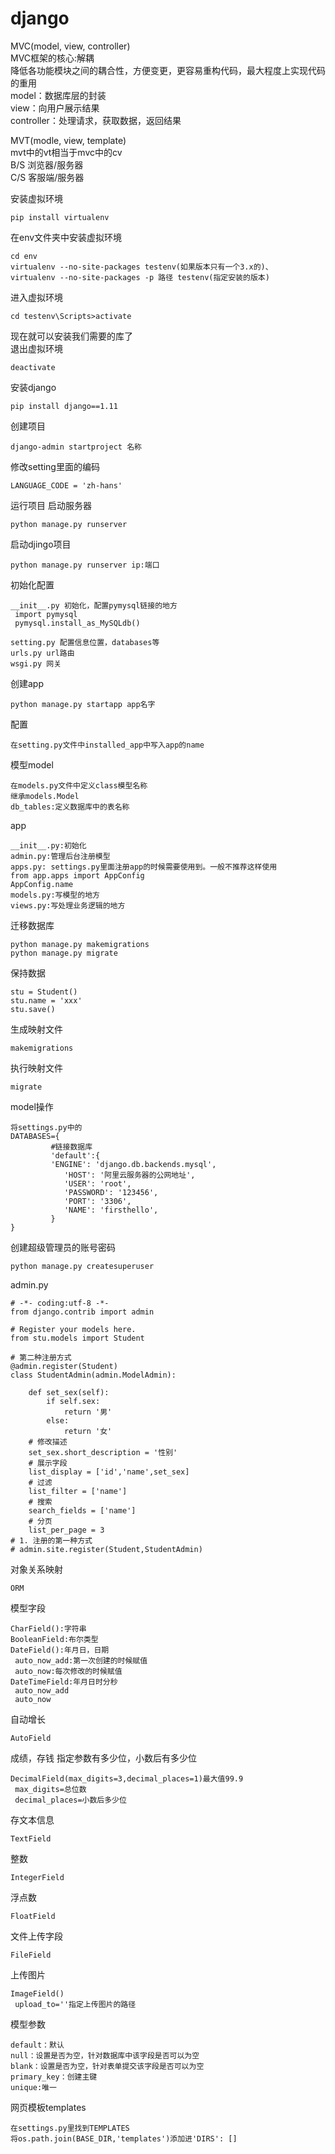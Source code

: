 # django
MVC(model, view, controller)</br>
MVC框架的核心:解耦</br>
降低各功能模块之间的耦合性，方便变更，更容易重构代码，最大程度上实现代码的重用</br>
model：数据库层的封装</br>
view：向用户展示结果</br>
controller：处理请求，获取数据，返回结果</br>

MVT(modle, view, template)</br>
mvt中的vt相当于mvc中的cv</br>
B/S 浏览器/服务器</br>
C/S 客服端/服务器</br>

安装虚拟环境
```
pip install virtualenv
```
在env文件夹中安装虚拟环境</br>
```
cd env
virtualenv --no-site-packages testenv(如果版本只有一个3.x的)、
virtualenv --no-site-packages -p 路径 testenv(指定安装的版本)
```

进入虚拟环境
```
cd testenv\Scripts>activate
```
现在就可以安装我们需要的库了</br>
退出虚拟环境
```
deactivate 
```
安装django
```
pip install django==1.11
```
创建项目
```
django-admin startproject 名称
```
修改setting里面的编码
```
LANGUAGE_CODE = 'zh-hans' 
```
运行项目 启动服务器
```
python manage.py runserver 
```
启动djingo项目
```
python manage.py runserver ip:端口
```
初始化配置
```
__init__.py 初始化，配置pymysql链接的地方
 import pymysql
 pymysql.install_as_MySQLdb()
 
setting.py 配置信息位置，databases等
urls.py url路由
wsgi.py 网关
```

创建app 
```
python manage.py startapp app名字
```
配置
```
在setting.py文件中installed_app中写入app的name
```
模型model
```
在models.py文件中定义class模型名称
继承models.Model
db_tables:定义数据库中的表名称
```
app
```
__init__.py:初始化
admin.py:管理后台注册模型
apps.py: settings.py里面注册app的时候需要使用到。一般不推荐这样使用
from app.apps import AppConfig
AppConfig.name
models.py:写模型的地方
views.py:写处理业务逻辑的地方
```
迁移数据库
```
python manage.py makemigrations
python manage.py migrate
```
保持数据
```
stu = Student()
stu.name = 'xxx'
stu.save()
```
生成映射文件
```
makemigrations
```
执行映射文件
```
migrate 
```
model操作
```
将settings.py中的
DATABASES={
         #链接数据库
         'default':{
         'ENGINE': 'django.db.backends.mysql',
        	'HOST': '阿里云服务器的公网地址',
        	'USER': 'root',
        	'PASSWORD': '123456',
        	'PORT': '3306',
        	'NAME': 'firsthello',
         }
}
```
创建超级管理员的账号密码
```
python manage.py createsuperuser
```
admin.py
```
# -*- coding:utf-8 -*-
from django.contrib import admin

# Register your models here.
from stu.models import Student

# 第二种注册方式
@admin.register(Student)
class StudentAdmin(admin.ModelAdmin):

    def set_sex(self):
        if self.sex:
            return '男'
        else:
            return '女'
    # 修改描述
    set_sex.short_description = '性别'
    # 展示字段
    list_display = ['id','name',set_sex]
    # 过滤
    list_filter = ['name']
    # 搜索
    search_fields = ['name']
    # 分页
    list_per_page = 3
# 1. 注册的第一种方式
# admin.site.register(Student,StudentAdmin)
```
对象关系映射
```
ORM
```
模型字段
```
CharField():字符串
BooleanField:布尔类型
DateField():年月日，日期
 auto_now_add:第一次创建的时候赋值
 auto_now:每次修改的时候赋值
DateTimeField:年月日时分秒
 auto_now_add
 auto_now
```
自动增长
```
AutoField
```
成绩，存钱  指定参数有多少位，小数后有多少位
```
DecimalField(max_digits=3,decimal_places=1)最大值99.9
 max_digits=总位数
 decimal_places=小数后多少位
```
存文本信息
```
TextField
```
整数
```
IntegerField
```
浮点数
```
FloatField
```
文件上传字段
```
FileField
```
上传图片
```
ImageField()
 upload_to=''指定上传图片的路径
```
模型参数
```
default：默认
null：设置是否为空，针对数据库中该字段是否可以为空
blank：设置是否为空，针对表单提交该字段是否可以为空
primary_key：创建主键
unique:唯一
```
网页模板templates
```
在settings.py里找到TEMPLATES
将os.path.join(BASE_DIR,'templates')添加进'DIRS': []
```
